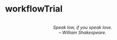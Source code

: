 # workflowTrial
<!-- QUOTE:START -->
<p align="center"><br><i>Speak low, if you speak love.</i><br><i>– William Shakespeare.</i><br></p>
<!-- QUOTE:END -->

